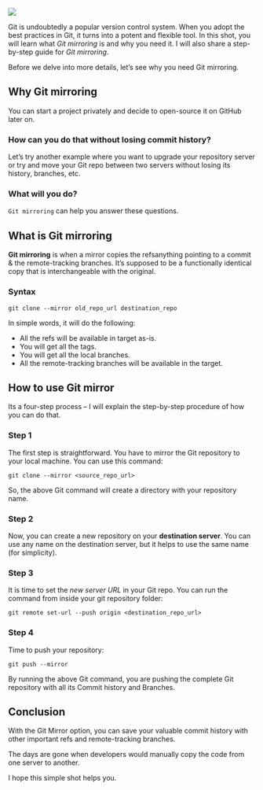 ![](https://www.educative.io/api/edpresso/shot/5741998548975616/image/5038563033874432)

Git is undoubtedly a popular version control system. When you adopt the best practices in Git, it turns into a potent and flexible tool. In this shot, you will learn what _Git mirroring_ is and why you need it. I will also share a step-by-step guide for _Git mirroring_.

Before we delve into more details, let’s see why you need Git mirroring.

## Why Git mirroring

You can start a project privately and decide to open-source it on GitHub later on.

### How can you do that without losing commit history?

Let’s try another example where you want to upgrade your repository server or try and move your Git repo between two servers without losing its history, branches, etc.

### What will you do?

`Git mirroring` can help you answer these questions.

## What is Git mirroring

**Git mirroring** is when a mirror copies the refsanything pointing to a commit & the remote-tracking branches. It’s supposed to be a functionally identical copy that is interchangeable with the original.

### Syntax

```
git clone --mirror old_repo_url destination_repo
```

In simple words, it will do the following:

-   All the refs will be available in target as-is.
-   You will get all the tags.
-   You will get all the local branches.
-   All the remote-tracking branches will be available in the target.

## How to use Git mirror

Its a four-step process – I will explain the step-by-step procedure of how you can do that.

### Step 1

The first step is straightforward. You have to mirror the Git repository to your local machine. You can use this command:

```
git clone --mirror <source_repo_url>
```

So, the above Git command will create a directory with your repository name.

### Step 2

Now, you can create a new repository on your **destination server**. You can use any name on the destination server, but it helps to use the same name (for simplicity).

### Step 3

It is time to set the _new server URL_ in your Git repo. You can run the command from inside your git repository folder:

```
git remote set-url --push origin <destination_repo_url>
```

### Step 4

Time to push your repository:

```
git push --mirror
```

By running the above Git command, you are pushing the complete Git repository with all its Commit history and Branches.

## Conclusion

With the Git Mirror option, you can save your valuable commit history with other important refs and remote-tracking branches.

The days are gone when developers would manually copy the code from one server to another.

I hope this simple shot helps you.